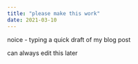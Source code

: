 ```yaml
---
title: "please make this work"
date: 2021-03-10
---
```


noice - typing a quick draft of my blog post

can always edit this later
